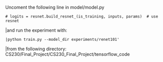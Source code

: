 Uncoment the following line in model/model.py
~~~
# logits = resnet.build_resnet_(is_training, inputs, params)  # use resnet

~~~
|and run the experiment with:
~~~
|python train.py --model_dir experiments/renet101'
~~~

|from the following directory: CS230/Final_Project/CS230_Final_Project/tensorflow_code

